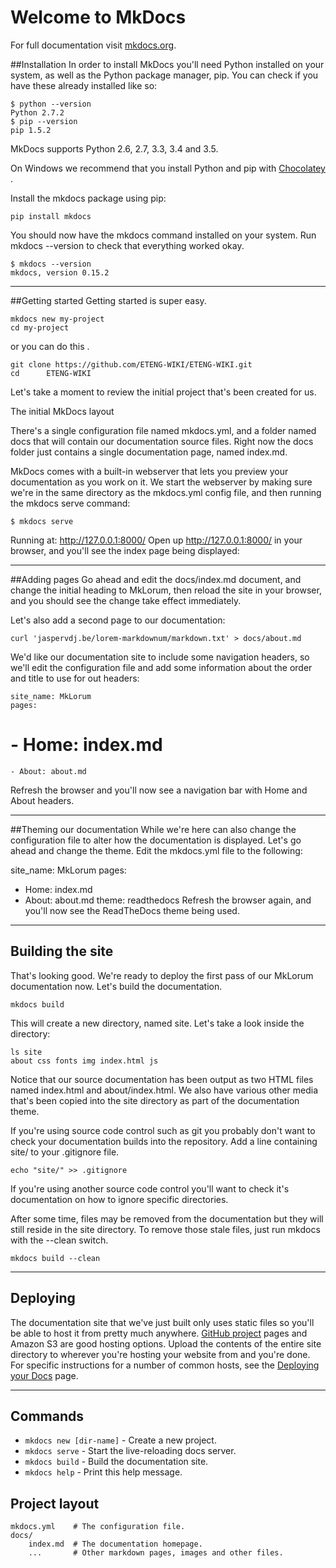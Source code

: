 # Welcome to MkDocs

For full documentation visit [mkdocs.org](http://mkdocs.org).

##Installation
In order to install MkDocs you'll need Python installed on your system, as well as the Python package manager, pip. You can check if you have these already installed like so:

	$ python --version
	Python 2.7.2
	$ pip --version
	pip 1.5.2
MkDocs supports Python 2.6, 2.7, 3.3, 3.4 and 3.5.

On Windows we recommend that you install Python and pip with [Chocolatey](https://chocolatey.org/) .

Install the mkdocs package using pip:

	pip install mkdocs
You should now have the mkdocs command installed on your system. Run mkdocs --version to check that everything worked okay.

	$ mkdocs --version
	mkdocs, version 0.15.2
	
------------------------------------
##Getting started
Getting started is super easy.

	mkdocs new my-project
	cd my-project

or you can do this .

	git clone https://github.com/ETENG-WIKI/ETENG-WIKI.git
	cd  	ETENG-WIKI
Let's take a moment to review the initial project that's been created for us.

The initial MkDocs layout

There's a single configuration file named mkdocs.yml, and a folder named docs that will contain our documentation source files. Right now the docs folder just contains a single documentation page, named index.md.

MkDocs comes with a built-in webserver that lets you preview your documentation as you work on it. We start the webserver by making sure we're in the same directory as the mkdocs.yml config file, and then running the mkdocs serve command:

	$ mkdocs serve
Running at: http://127.0.0.1:8000/
Open up http://127.0.0.1:8000/ in your browser, and you'll see the index page being displayed:

---------------------------------

##Adding pages
Go ahead and edit the docs/index.md document, and change the initial heading to MkLorum, then reload the site in your browser, and you should see the change take effect immediately.

Let's also add a second page to our documentation:

	curl 'jaspervdj.be/lorem-markdownum/markdown.txt' > docs/about.md
We'd like our documentation site to include some navigation headers, so we'll edit the configuration file and add some information about the order and title to use for out headers:

	site_name: MkLorum
	pages:

#	- Home: index.md
	- About: about.md
Refresh the browser and you'll now see a navigation bar with Home and About headers.

--------------------------------------------

##Theming our documentation
While we're here can also change the configuration file to alter how the documentation is displayed. Let's go ahead and change the theme. Edit the mkdocs.yml file to the following:

site_name: MkLorum
pages:
- Home: index.md
- About: about.md
theme: readthedocs
Refresh the browser again, and you'll now see the ReadTheDocs theme being used.

--------------------------------------
## Building the site
That's looking good. We're ready to deploy the first pass of our MkLorum documentation now. Let's build the documentation.

	mkdocs build
This will create a new directory, named site. Let's take a look inside the directory:

	ls site
	about css fonts img index.html js
Notice that our source documentation has been output as two HTML files named index.html and about/index.html. We also have various other media that's been copied into the site directory as part of the documentation theme.

If you're using source code control such as git you probably don't want to check your documentation builds into the repository. Add a line containing site/ to your .gitignore file.

	echo "site/" >> .gitignore
If you're using another source code control you'll want to check it's documentation on how to ignore specific directories.

After some time, files may be removed from the documentation but they will still reside in the site directory. To remove those stale files, just run mkdocs with the --clean switch.

	mkdocs build --clean
---------------------------------------

## Deploying
The documentation site that we've just built only uses static files so you'll be able to host it from pretty much anywhere. [GitHub project](https://help.github.com/articles/creating-project-pages-manually/) pages and Amazon S3 are good hosting options. Upload the contents of the entire site directory to wherever you're hosting your website from and you're done. For specific instructions for a number of common hosts, see the [Deploying your Docs](http://www.mkdocs.org/user-guide/deploying-your-docs/) page.

--------------------------------

## Commands

* `mkdocs new [dir-name]` - Create a new project.
* `mkdocs serve` - Start the live-reloading docs server.
* `mkdocs build` - Build the documentation site.
* `mkdocs help` - Print this help message.

## Project layout

    mkdocs.yml    # The configuration file.
    docs/
        index.md  # The documentation homepage.
        ...       # Other markdown pages, images and other files.